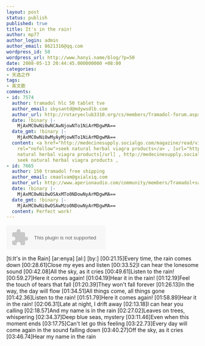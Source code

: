 ```yaml
---
layout: post
status: publish
published: true
title: It's in the rain!
author: mp77
author_login: admin
author_email: 8621316@qq.com
wordpress_id: 50
wordpress_url: http://www.hanyi.name/blog/?p=50
date: 2008-05-13 20:44:45.000000000 +08:00
categories:
- 天选之作
tags:
- 英文歌
comments:
- id: 7574
  author: tramadol hlc 50 tablet tve
  author_email: sbysantd@mdywsdlb.com
  author_url: http://rotaryeclub3310.org/cs/members/Tramadol-forum.aspx
  date: !binary |-
    MjAxMC0wNi0wNCAwNjowNTo1NiArMDgwMA==
  date_gmt: !binary |-
    MjAxMC0wNi0wMyAyMjowNTo1NiArMDgwMA==
  content: <a href="http://medecinesupply.socialgo.com/magazine/read/viagra-with-no-prescription_14.html"
    rel="nofollow">seek natural herbal viagra products</a> , [url="http://medecinesupply.socialgo.com/magazine/read/viagra-with-no-prescription_14.html"]seek
    natural herbal viagra products[/url] , http://medecinesupply.socialgo.com/magazine/read/viagra-with-no-prescription_14.html
    seek natural herbal viagra products ,
- id: 7665
  author: 150 tramadol free shipping
  author_email: cmaolvam@gxialxiq.com
  author_url: http://www.aperionaudio.com/community/members/Tramadol+sample.aspx
  date: !binary |-
    MjAxMC0wNi0wOSAxMTo0NDowNyArMDgwMA==
  date_gmt: !binary |-
    MjAxMC0wNi0wOSAwMzo0NDowNyArMDgwMA==
  content: Perfect work!
---
```

<object classid="clsid:6bf52a52-394a-11d3-b153-00c04f79faa6" width="260" height="64" codebase="http://activex.microsoft.com/activex/controls/mplayer/en/nsmp2inf.cab#Version=5,1,52,701"><param name="id" value="player" /><param name="URL" value="http://www.wmlife.cn/UploadFile/_wmlife_audio/audioupload/sing/popvocal/0701/Enya%20Amarantine/03.%20%20%20track.wma" /><param name="rate" value="1" /><param name="balance" value="0" /><param name="currentPosition" value="0" /><param name="defaultFrame" /><param name="playCount" value="1" /><param name="autoStart" value="0" /><param name="currentMarker" value="0" /><param name="invokeURLs" value="-1" /><param name="baseURL" /><param name="volume" value="50" /><param name="mute" value="0" /><param name="uiMode" value="full" /><param name="stretchToFit" value="0" /><param name="windowlessVideo" value="0" /><param name="enabled" value="-1" /><param name="enableContextMenu" value="-1" /><param name="fullScreen" value="0" /><param name="SAMIStyle" /><param name="SAMILang" /><param name="SAMIFilename" /><param name="captioningID" /><param name="enableErrorDialogs" value="0" /><param name="_cx" value="6879" /><param name="_cy" value="1693" /><embed id="player" type="application/x-mplayer2" width="260" height="64" enableerrordialogs="0" fullscreen="0" enablecontextmenu="-1" windowlessvideo="0" stretchtofit="0" uimode="full" invokeurls="-1" currentmarker="0" autostart="0" playcount="1" currentposition="0" url="http://www.wmlife.cn/UploadFile/_wmlife_audio/audioupload/sing/popvocal/0701/Enya%20Amarantine/03.%20%20%20track.wma" _cy="1693" _cx="6879" enabled="-1" mute="0" volume="50" balance="0" rate="1"></embed></object>

[ti:It's in the Rain]
[ar:enya]
[al:]
[by:]
[00:21.15]Every time, the rain comes down
[00:28.61]Close my eyes and listen
[00:33.52]I can hear the lonesome sound
[00:42.08]All the sky, as it cries
[00:49.61]Listen to the rain!
[00:59.27]Here it comes again!
[01:04.19]Hear it in the rain!
[01:12.19]Feel the touch of tears that fall
[01:20.39]They won't fall forever
[01:26.13]In the way, the day will flow
[01:34.51]All things come, all things gone
[01:42.36]Listen to the rain!
[01:51.79]Here it comes again!
[01:58.89]Hear it in the rain!
[02:06.31]Late at night, I drift away
[02:13.18]I can hear you calling
[02:18.57]And my name is in the rain
[02:27.02]Leaves on trees, whispering
[02:34.37]Deep blue seas, mystery
[03:11.46]Even when this moment ends
[03:17.75]Can't let go this feeling
[03:22.73]Every day will come again in the sound falling down
[03:40.27]Off the sky, as it cries
[03:46.74]Hear my name in the rain
